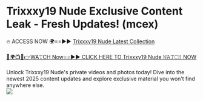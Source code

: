 # Trixxxy19 Nude Exclusive Content Leak - Fresh Updates! (mcex)

🔥 ACCESS NOW 🌍==►► <a href="https://tinyurl.com/yc657z5k" rel="nofollow">Trixxxy19 Nude Latest Collection</a>
<br><br>
[🔴🌍📺📱👉WA𝚃CH Now==►► CLICK HERE TO Trixxxy19 Nude 𝚆𝙰𝚃𝙲𝙷 NOW](https://tinyurl.com/yc657z5k)
<br><br>
Unlock Trixxxy19 Nude's private videos and photos today! Dive into the newest 2025 content updates and explore exclusive material you won’t find anywhere else.
<br>
<a href="https://tinyurl.com/yc657z5k" rel="nofollow" data-target="animated-image.originalLink"><img src="https://camo.githubusercontent.com/8a4f000d20f83aca3bf7ec5f350d767afa0574a8a352519fd8cfa583a6f93a33/68747470733a2f2f692e696d6775722e636f6d2f644a486b345a712e676966" data-canonical-src="https://i.imgur.com/dJHk4Zq.gif" style="max-width: 100%; display: inline-block;" data-target="animated-image.originalImage"></a>
<br>

